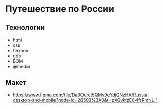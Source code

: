 # Путешествие по России 

## Технологии 
- html
- css
- flexbox
- grib
- БЭМ
- @media

## Макет
- https://www.figma.com/file/Da3Oerct5QMv9eYdjQNzHA/Russia-desktop-and-mobile?node-id=28503%3A0&t=pXGvktzEC4frRmNL-1